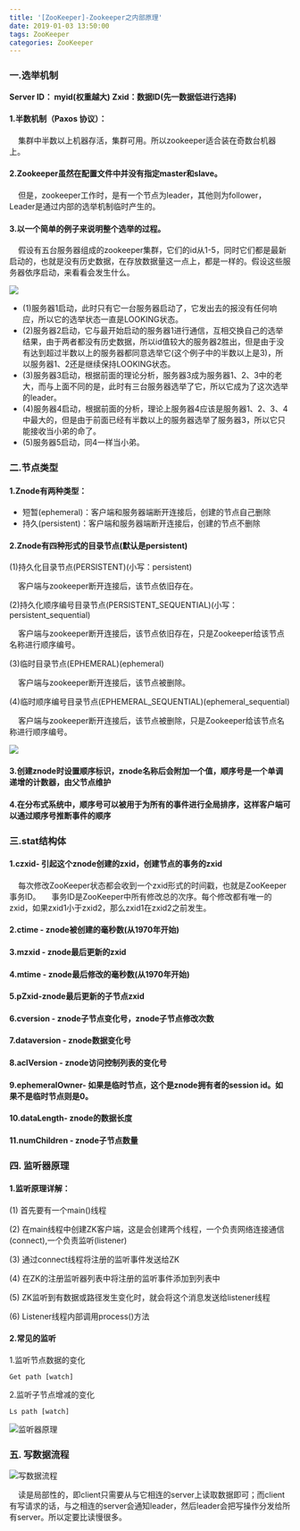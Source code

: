 ```yaml
---
title: '[ZooKeeper]-Zookeeper之内部原理'
date: 2019-01-03 13:50:00
tags: ZooKeeper
categories: ZooKeeper
---
```


### 一.选举机制
**Server ID： myid(权重越大)**
**Zxid：数据ID(先一数据低进行选择)**

#### 1.半数机制（Paxos 协议）：
&nbsp;&nbsp;&nbsp;&nbsp;集群中半数以上机器存活，集群可用。所以zookeeper适合装在奇数台机器上。

#### 2.Zookeeper虽然在配置文件中并没有指定master和slave。
&nbsp;&nbsp;&nbsp;&nbsp;但是，zookeeper工作时，是有一个节点为leader，其他则为follower，Leader是通过内部的选举机制临时产生的。

#### 3.以一个简单的例子来说明整个选举的过程。
&nbsp;&nbsp;&nbsp;&nbsp;假设有五台服务器组成的zookeeper集群，它们的id从1-5，同时它们都是最新启动的，也就是没有历史数据，在存放数据量这一点上，都是一样的。假设这些服务器依序启动，来看看会发生什么。

![](https://imgconvert.csdnimg.cn/aHR0cHM6Ly91cGxvYWQtaW1hZ2VzLmppYW5zaHUuaW8vdXBsb2FkX2ltYWdlcy80MzkxNDA3LTZlOTAwMzA5YTYzZmMzZWQucG5n?x-oss-process=image/format,png)



* (1)服务器1启动，此时只有它一台服务器启动了，它发出去的报没有任何响应，所以它的选举状态一直是LOOKING状态。
* (2)服务器2启动，它与最开始启动的服务器1进行通信，互相交换自己的选举结果，由于两者都没有历史数据，所以id值较大的服务器2胜出，但是由于没有达到超过半数以上的服务器都同意选举它(这个例子中的半数以上是3)，所以服务器1、2还是继续保持LOOKING状态。
* (3)服务器3启动，根据前面的理论分析，服务器3成为服务器1、2、3中的老大，而与上面不同的是，此时有三台服务器选举了它，所以它成为了这次选举的leader。
* (4)服务器4启动，根据前面的分析，理论上服务器4应该是服务器1、2、3、4中最大的，但是由于前面已经有半数以上的服务器选举了服务器3，所以它只能接收当小弟的命了。
* (5)服务器5启动，同4一样当小弟。

### 二.节点类型
#### 1.Znode有两种类型：
* 短暂(ephemeral)：客户端和服务器端断开连接后，创建的节点自己删除
* 持久(persistent)：客户端和服务器端断开连接后，创建的节点不删除

#### 2.Znode有四种形式的目录节点(默认是persistent)

(1)持久化目录节点(PERSISTENT)(小写：persistent)

&nbsp;&nbsp;&nbsp;&nbsp;客户端与zookeeper断开连接后，该节点依旧存在。

(2)持久化顺序编号目录节点(PERSISTENT_SEQUENTIAL)(小写：persistent_sequential)

&nbsp;&nbsp;&nbsp;&nbsp;客户端与zookeeper断开连接后，该节点依旧存在，只是Zookeeper给该节点名称进行顺序编号。

(3)临时目录节点(EPHEMERAL)(ephemeral)

&nbsp;&nbsp;&nbsp;&nbsp;客户端与zookeeper断开连接后，该节点被删除。

(4)临时顺序编号目录节点(EPHEMERAL_SEQUENTIAL)(ephemeral_sequential)

&nbsp;&nbsp;&nbsp;&nbsp;客户端与zookeeper断开连接后，该节点被删除，只是Zookeeper给该节点名称进行顺序编号。

![](https://imgconvert.csdnimg.cn/aHR0cHM6Ly91cGxvYWQtaW1hZ2VzLmppYW5zaHUuaW8vdXBsb2FkX2ltYWdlcy80MzkxNDA3LTBhOWI4MjMzZTI3OGZiNzMucG5n?x-oss-process=image/format,png)

#### 3.创建znode时设置顺序标识，znode名称后会附加一个值，顺序号是一个单调递增的计数器，由父节点维护

#### 4.在分布式系统中，顺序号可以被用于为所有的事件进行全局排序，这样客户端可以通过顺序号推断事件的顺序

### 三.stat结构体
#### 1.czxid- 引起这个znode创建的zxid，创建节点的事务的zxid

&nbsp;&nbsp;&nbsp;&nbsp;每次修改ZooKeeper状态都会收到一个zxid形式的时间戳，也就是ZooKeeper事务ID。
&nbsp;&nbsp;&nbsp;&nbsp;事务ID是ZooKeeper中所有修改总的次序。每个修改都有唯一的zxid，如果zxid1小于zxid2，那么zxid1在zxid2之前发生。

#### 2.ctime - znode被创建的毫秒数(从1970年开始)
#### 3.mzxid - znode最后更新的zxid
#### 4.mtime - znode最后修改的毫秒数(从1970年开始)
#### 5.pZxid-znode最后更新的子节点zxid
#### 6.cversion - znode子节点变化号，znode子节点修改次数
#### 7.dataversion - znode数据变化号
#### 8.aclVersion - znode访问控制列表的变化号
#### 9.ephemeralOwner- 如果是临时节点，这个是znode拥有者的session id。如果不是临时节点则是0。
#### 10.dataLength- znode的数据长度
#### 11.numChildren - znode子节点数量

### 四. 监听器原理
#### 1.监听原理详解：
(1) 首先要有一个main()线程

(2) 在main线程中创建ZK客户端，这是会创建两个线程，一个负责网络连接通信(connect),一个负责监听(listener)

(3) 通过connect线程将注册的监听事件发送给ZK

(4) 在ZK的注册监听器列表中将注册的监听事件添加到列表中

(5) ZK监听到有数据或路径发生变化时，就会将这个消息发送给listener线程

(6) Listener线程内部调用process()方法

#### 2.常见的监听
1.监听节点数据的变化
```shell
Get path [watch]
```
2.监听子节点增减的变化

```shell
Ls path [watch]
```

![监听器原理](https://imgconvert.csdnimg.cn/aHR0cHM6Ly91cGxvYWQtaW1hZ2VzLmppYW5zaHUuaW8vdXBsb2FkX2ltYWdlcy80MzkxNDA3LTQzZWVjZTExYWYyNzIyY2IucG5n?x-oss-process=image/format,png)

### 五. 写数据流程

![写数据流程](https://imgconvert.csdnimg.cn/aHR0cHM6Ly91cGxvYWQtaW1hZ2VzLmppYW5zaHUuaW8vdXBsb2FkX2ltYWdlcy80MzkxNDA3LWQ1NDJjNmU2YzlmZTU4ZDAucG5n?x-oss-process=image/format,png)

&nbsp;&nbsp;&nbsp;&nbsp;读是局部性的，即client只需要从与它相连的server上读取数据即可；而client有写请求的话，与之相连的server会通知leader，然后leader会把写操作分发给所有server。所以定要比读慢很多。